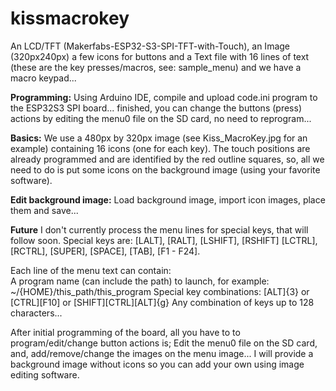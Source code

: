 # kissmacrokey
An LCD/TFT (Makerfabs-ESP32-S3-SPI-TFT-with-Touch), an Image (320px240px) a few icons for buttons and
a Text file with 16 lines of text (these are the key presses/macros, see: sample_menu) and we have a macro keypad...

**Programming:**
Using Arduino IDE, compile and upload code.ini program to the ESP32S3 SPI board... finished, you can change the buttons (press) actions by editing the menu0 file on the SD card, no need to reprogram...

**Basics:**
We use a 480px by 320px image (see Kiss_MacroKey.jpg for an example) containing 16 icons (one for each key). The touch positions are already programmed and are identified by the red outline squares, so, all we need to do is put some icons on the background image (using your favorite software).

**Edit background image:**
Load background image, import icon images, place them and save...

**Future**
I don't currently process the menu lines for special keys, that will follow soon.
Special keys are: [LALT], [RALT], [LSHIFT], [RSHIFT] [LCTRL], [RCTRL], [SUPER], [SPACE], [TAB], [F1 - F24].
  
Each line of the menu text can contain:  
   A program name (can include the path) to launch, for example: ~/{HOME}/this_path/this_program
   Special key combinations: [ALT]{3} or [CTRL][F10] or [SHIFT][CTRL][ALT]{g}
   Any combination of keys up to 128 characters...

After initial programming of the board, all you have to to program/edit/change button actions is;
  Edit the menu0 file on the SD card, and, add/remove/change the images on the menu image...
  I will provide a background image without icons so you can add your own using image editing software.

